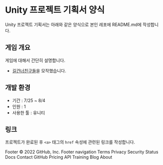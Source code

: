 # Unity 프로젝트 기획서 양식
Unity 프로젝트 기획서는 아래와 같은 양식으로
본인 레포에 README.md에 작성합니다.

## 게임 개요
게임에 대해서 간단히 설명합니다.

- [길건너친구들](https://play.google.com/store/apps/details?id=com.yodo1.crossyroad&hl=ko&gl=US)을 모작했습니다.

## 개발 환경
- 기간 : 7/25 ~ 8/4
- 인원 : 1
- 사용한 툴 : 유니티


## 링크
프로젝트가 완료된 후 `<a>` 태그의 `href` 속성에 관련된 링크를 작성합니다.

<a href="https://www.youtube.com/watch?v=VQfvzqDolAE"></a>
Footer
© 2022 GitHub, Inc.
Footer navigation
Terms
Privacy
Security
Status
Docs
Contact GitHub
Pricing
API
Training
Blog
About
